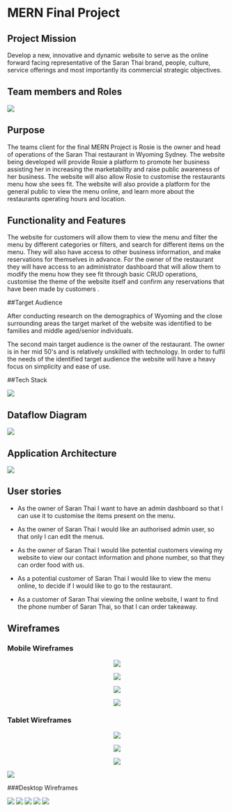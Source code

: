# MERN Final Project 

## Project Mission

Develop a new, innovative and dynamic website to serve as the online forward facing representative of the Saran Thai brand, people, culture, service offerings and most importantly its commercial strategic objectives. 

## Team members and Roles

<img src="./IMG/Team diagram.png">



## Purpose 

The teams client for the final MERN Project is Rosie is the owner and head of operations of the Saran Thai restaurant in Wyoming Sydney. The website being developed will provide Rosie a platform to promote her business assisting her in increasing the marketability and raise public awareness of her business.  The website will also allow Rosie to customise the restaurants menu how she sees fit. The website will also provide a platform for the general public to view the menu online, and learn more about the restaurants operating hours and location.

## Functionality and Features

The website for customers will allow them to view the menu and filter the menu by different categories or filters, and search for different items on the menu. They will also have access to  other business information, and make reservations for themselves in advance. For the owner of the restaurant they will have access to an administrator dashboard  that will allow them to modify the menu how they see fit through basic CRUD operations, customise the theme of the website itself and confirm any reservations that have been made by customers . 

##Target Audience

After conducting research on the demographics of Wyoming and the close surrounding areas the target market of the website was identified to be families and middle aged/senior individuals. 

The second main target audience is the owner of the restaurant. The owner is in her mid 50's and is relatively unskilled with technology.  In order to fulfil the needs of the identified target audience the website will have a heavy focus on simplicity and ease of use.  



##Tech Stack

<img src="./IMG/MERN tech stack.png">



## Dataflow Diagram

<img src="./IMG/saran dataflow.png">



## Application Architecture

<img src="./IMG/Website architecture.png">

## User stories

- As the owner of Saran Thai I want to have an admin dashboard so that I can use it to customise the items present on the menu.

- As the owner of Saran Thai I would like an authorised admin user, so that only I can edit the menus.

- As the owner of Saran Thai I would like potential customers viewing my website to view our contact information and phone number, so that they can order food with us.

- As a potential customer of Saran Thai I would like to view the menu online, to decide if I would like to go to the restaurant.

- As a customer of Saran Thai viewing the online website, I want to find the phone number of Saran Thai, so that I can order takeaway.

## Wireframes



### Mobile Wireframes



<p align='center'><img src="./IMG/home mob.png"></p>



<p align='center'><img src="./IMG/menu mob.png"></p>



<p align='center'><img src="./IMG/menu2 mob.png"></p>




<p align='center'><img src="./IMG/mob login.png"></p>

### Tablet Wireframes 



<p align='center'><img src="./IMG/home tab.png"></p>



<p align='center'><img src="./IMG/menu tab.png"></p>



<p align='center'><img src="./IMG/admin sign tab.png"></p>





<img src="./IMG/admin create tab.png">

###Desktop Wireframes

<img src="./IMG/Home desktop.png">





<img src="./IMG/menu desk.png"/>



<img src="./IMG/menu desk.png">



<img src="./IMG/admin login desk.png">



<img src="./IMG/admin sign desk.png"/>
